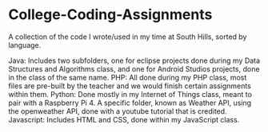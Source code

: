 # College-Coding-Assignments
A collection of the code I wrote/used in my time at South Hills, sorted by language.

Java: Includes two subfolders, one for eclipse projects done during my Data Structures and Algorithms class, and one for Android Studios projects, done in the class of the same name.
PHP: All done during my PHP class, most files are pre-built by the teacher and we would finish certain assignments within them.
Python: Done mostly in my Internet of Things class, meant to pair with a Raspberry Pi 4. A specific folder, known as Weather API, using the openweather API, done with a youtube tutorial that is credited.
Javascript: Includes HTML and CSS, done within my JavaScript class.
